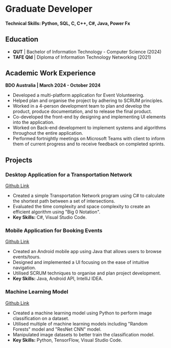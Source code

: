 # Graduate Developer

#### Technical Skills: Python, SQL, C, C++, C#, Java, Power Fx

## Education
- **QUT** | Bachelor of Information Technology - Computer Science (2024)
- **TAFE Qld** | Diploma of Information Technology Networking (2021)

## Academic Work Experience
**BDO Australia | March 2024 - October 2024**
- Developed a multi-platform application for Event Volunteering.
- Helped plan and organise the project by adhering to SCRUM principles.
- Worked in a 4-person development team to plan and develop the product, produce documentation, and to release the final product.
- Co-developed the front-end by designing and implementing UI elements into the application.
- Worked on Back-end development to implement systems and algorithms throughout the entire application.
- Performed fortnightly meetings on Microsoft Teams with client to inform them of current progress and to receive feedback on completed sprints.

## Projects
### Desktop Application for a Transportation Network
[Github Link]()

- Created a simple Transportation Network program using C# to calculate the shortest path between a set of intersections.
- Evaluated the time complexity and space complexity to create an efficient algorithm using "Big 0 Notation".
- **Key Skills:** C#, Visual Studio Code.

### Mobile Application for Booking Events
[Github Link]()

- Created an Android mobile app using Java that allows users to browse events/tours.
- Designed and implemented a UI focusing on the ease of intuitive navigation.
- Utilised SCRUM techniques to organise and plan project development.
- **Key Skills:** Java, Android API, lntelliJ IDEA.

### Machine Learning Model
[Github Link]()

- Created a machine learning model using Python to perform image classification on a dataset.
- Utilised multiple of machine learning models including "Random Forests" model and "ResNet CNN" model.
- Manipulated image datasets to better train the classification model.
- **Key Skills:** Python, TensorFlow, Visual Studio Code.

